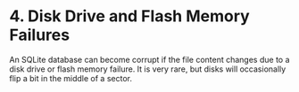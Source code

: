 # 4\.  Disk Drive and Flash Memory Failures


An SQLite database can become corrupt if the file content changes 
due to a disk drive or flash memory failure. It is very rare, but disks 
will occasionally flip a bit in the middle of a sector.


